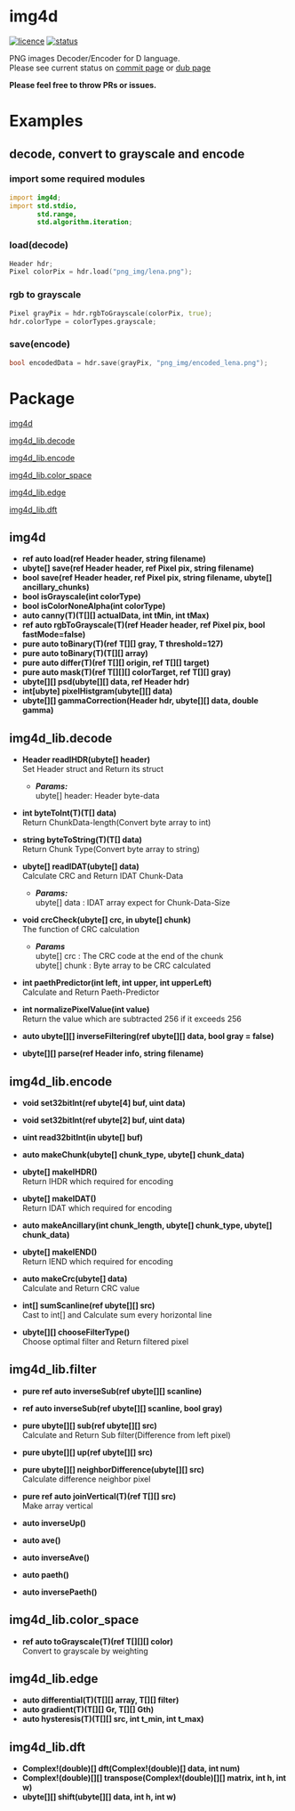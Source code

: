 # img4d  
[![licence](https://img.shields.io/github/license/DYGV/img4d.svg)](https://img.shields.io/github/license/DYGV/img4d.svg) 
[![status](https://travis-ci.org/DYGV/img4d.svg?branch=master)](https://travis-ci.org/DYGV/img4d) 

PNG images Decoder/Encoder for D language.  
Please see current status on [commit page](https://github.com/DYGV/img4d/commits/master) or [dub page](https://code.dlang.org/packages/img4d)  

**Please feel free to throw PRs or issues.**  

# Examples  
## decode, convert to grayscale and encode
### import some required modules
```D
import img4d;
import std.stdio,
       std.range,
       std.algorithm.iteration;
```
### load(decode)
```D
Header hdr;
Pixel colorPix = hdr.load("png_img/lena.png");
```
### rgb to grayscale
```D
Pixel grayPix = hdr.rgbToGrayscale(colorPix, true);
hdr.colorType = colorTypes.grayscale;
```
### 
### save(encode)
```D
bool encodedData = hdr.save(grayPix, "png_img/encoded_lena.png");
```    
# Package  
 [img4d](https://github.com/DYGV/img4d/blob/master/README.md#img4d)  
 
 [img4d_lib.decode](https://github.com/DYGV/img4d/blob/master/README.md#img4d_libdecode)  
 
 [img4d_lib.encode](https://github.com/DYGV/img4d/blob/master/README.md#img4d_libencode)  
 
 [img4d_lib.color_space](https://github.com/DYGV/img4d/blob/master/README.md#img4d_libcolor_space)  
 
 [img4d_lib.edge](https://github.com/DYGV/img4d/blob/master/README.md#img4d_libedge)  
 
 [img4d_lib.dft](https://github.com/DYGV/img4d/blob/master/README.md#img4d_libdft) 
   
## img4d
-  **ref auto load(ref Header header, string filename)**  
-  **ubyte[] save(ref Header header, ref Pixel pix, string filename)**  
-  **bool save(ref Header header, ref Pixel pix, string filename, ubyte[] ancillary_chunks)** 
-  **bool isGrayscale(int colorType)**
-  **bool isColorNoneAlpha(int colorType)**
-  **auto canny(T)(T[][] actualData, int tMin, int tMax)**  
-  **ref auto rgbToGrayscale(T)(ref Header header, ref Pixel pix, bool fastMode=false)**  
-  **pure auto toBinary(T)(ref T[][] gray, T threshold=127)**  
-  **pure auto toBinary(T)(T[][] array)**  
-  **pure auto differ(T)(ref T[][] origin, ref T[][] target)**  
-  **pure auto mask(T)(ref T[][][] colorTarget, ref T[][] gray)**  
- **ubyte[][] psd(ubyte[][] data, ref Header hdr)** 
-  **int[ubyte] pixelHistgram(ubyte[][] data)** 
-  **ubyte[][] gammaCorrection(Header hdr, ubyte[][] data, double gamma)** 
  
## img4d_lib.decode  
-  **Header readIHDR(ubyte[] header)**  
Set Header struct and Return its struct  
   - ***Params:***  
ubyte[] header: Header byte-data  
  
- **int byteToInt(T)(T[] data)**  
Return ChunkData-length(Convert byte array to int)   
  
- **string byteToString(T)(T[] data)**  
Return Chunk Type(Convert byte array to string)   
  
- **ubyte[] readIDAT(ubyte[] data)**  
Calculate CRC and Return IDAT Chunk-Data  
   - ***Params:***  
ubyte[] data : IDAT array expect for Chunk-Data-Size  
  
- **void crcCheck(ubyte[] crc, in ubyte[] chunk)**  
The function of CRC calculation  
  - ***Params***  
ubyte[] crc : The CRC code at the end of the chunk  
ubyte[] chunk : Byte array to be CRC calculated  
  
- **int paethPredictor(int left, int upper, int upperLeft)**  
Calculate and Return Paeth-Predictor  
- **int normalizePixelValue(int value)**  
Return the value which are subtracted 256 if it exceeds 256  
- **auto ubyte[][] inverseFiltering(ref ubyte[][] data, bool gray = false)**  
- **ubyte[][] parse(ref Header info, string filename)**  
## img4d_lib.encode  

-  **void set32bitInt(ref ubyte[4] buf, uint data)** 
-  **void set32bitInt(ref ubyte[2] buf, uint data)** 
-  **uint read32bitInt(in ubyte[] buf)** 
-  **auto makeChunk(ubyte[] chunk_type, ubyte[] chunk_data)**
-  **ubyte[] makeIHDR()**  
Return IHDR which required for encoding  
- **ubyte[] makeIDAT()**  
Return IDAT which required for encoding  
- **auto makeAncillary(int chunk_length, ubyte[] chunk_type, ubyte[] chunk_data)**  
- **ubyte[] makeIEND()**  
Return IEND which required for encoding  
- **auto makeCrc(ubyte[] data)**  
Calculate and Return CRC value  

- **int[] sumScanline(ref ubyte[][] src)**  
Cast to int[] and Calculate sum every horizontal line  
- **ubyte[][] chooseFilterType()**  
Choose optimal filter and Return filtered pixel

## img4d_lib.filter  
- **pure ref auto inverseSub(ref ubyte[][] scanline)**  
- **ref auto inverseSub(ref ubyte[][] scanline, bool gray)**
- **pure ubyte[][] sub(ref ubyte[][] src)**  
Calculate and Return Sub filter(Difference from left pixel)
- **pure ubyte[][] up(ref ubyte[][] src)**  
- **pure ubyte[][] neighborDifference(ubyte[][] src)**  
Calculate difference neighbor pixel
- **pure ref auto joinVertical(T)(ref T[][] src)**  
Make array vertical

- **auto inverseUp()**  
- **auto ave()**  
- **auto inverseAve()**  
- **auto paeth()**  
- **auto inversePaeth()**  
## img4d_lib.color_space  
- **ref auto toGrayscale(T)(ref T[][][] color)**  
Convert to grayscale by weighting  
## img4d_lib.edge  
- **auto differential(T)(T[][] array, T[][] filter)**  
- **auto gradient(T)(T[][] Gr, T[][] Gth)**  
- **auto hysteresis(T)(T[][] src, int t_min, int t_max)**  
 
## img4d_lib.dft
-  **Complex!(double)[] dft(Complex!(double)[] data, int num)**  
-  **Complex!(double)[][] transpose(Complex!(double)[][] matrix, int h, int w)** 
-  **ubyte[][] shift(ubyte[][] data, int h, int w)**
